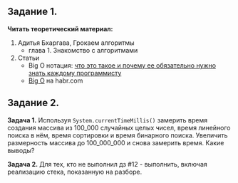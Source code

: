 ## Задание 1.

**Читать теоретический материал:**

1. Адитья Бхаргава, Грокаем алгоритмы
      - глава 1. Знакомство с алгоритмами
2. Статьи
      - Big O нотация: [что это такое и почему ее обязательно нужно знать каждому программисту](https://proglib.io/p/big-o-notaciya-chto-eto-takoe-i-pochemu-ee-obyazatelno-nuzhno-znat-kazhdomu-programmistu-2022-02-17)
      - [Big O](https://habr.com/ru/articles/444594/) на habr.com

## Задание 2.

**Задача 1.**
Используя `System.currentTimeMillis()` замерить время создания массива из 100_000 случайных целых чисел, время линейного поиска в нём,
время сортировки и время бинарного поиска. Увеличить размерность массива до 100_000_000 и снова замерить время. Какие выводы?

**Задача 2.**
Для тех, кто не выполнил дз #12 - выполнить, включая реализацию стека, показанную на разборе.